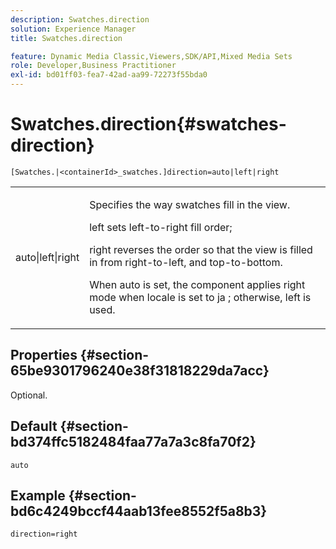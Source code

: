 ```yaml
---
description: Swatches.direction
solution: Experience Manager
title: Swatches.direction

feature: Dynamic Media Classic,Viewers,SDK/API,Mixed Media Sets
role: Developer,Business Practitioner
exl-id: bd01ff03-fea7-42ad-aa99-72273f55bda0
---
```

# Swatches.direction{#swatches-direction}

 `[Swatches.|<containerId>_swatches.]direction=auto|left|right`

<table id="table_B4B930A32C0742F4932BF071B9EEA9F4"> 
 <tbody> 
  <tr> 
   <td> <p> <span class="codeph"> auto|left|right </span> </p> </td> 
   <td> <p> Specifies the way swatches fill in the view. </p> <p> <span class="codeph"> left </span> sets left-to-right fill order; </p> <p> <span class="codeph"> right </span> reverses the order so that the view is filled in from right-to-left, and top-to-bottom. </p> <p>When <span class="codeph"> auto </span> is set, the component applies <span class="codeph"> right </span> mode when locale is set to <span class="codeph"> ja </span>; otherwise, left is used. </p> </td> 
  </tr> 
 </tbody> 
</table>

## Properties {#section-65be9301796240e38f31818229da7acc}

Optional.

## Default {#section-bd374ffc5182484faa77a7a3c8fa70f2}

`auto`

## Example {#section-bd6c4249bccf44aab13fee8552f5a8b3}

`direction=right`
